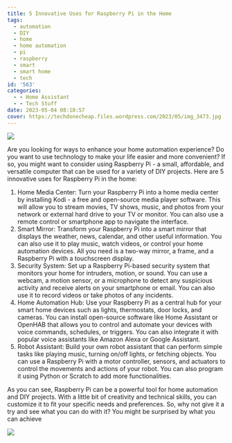 ```yaml
---
title: 5 Innovative Uses for Raspberry Pi in the Home
tags:
  - automation
  - DIY
  - home
  - home automation
  - pi
  - raspberry
  - smart
  - smart home
  - tech
id: '563'
categories:
  - - Home Assistant
  - - Tech Stuff
date: 2023-05-04 08:18:57
cover: https://techdonecheap.files.wordpress.com/2023/05/img_3473.jpg
---
```


![](https://techdonecheap.files.wordpress.com/2023/05/img_3473.jpg?w=640)

Are you looking for ways to enhance your home automation experience? Do you want to use technology to make your life easier and more convenient? If so, you might want to consider using Raspberry Pi - a small, affordable, and versatile computer that can be used for a variety of DIY projects. Here are 5 innovative uses for Raspberry Pi in the home:

1.  Home Media Center: Turn your Raspberry Pi into a home media center by installing Kodi - a free and open-source media player software. This will allow you to stream movies, TV shows, music, and photos from your network or external hard drive to your TV or monitor. You can also use a remote control or smartphone app to navigate the interface.
2.  Smart Mirror: Transform your Raspberry Pi into a smart mirror that displays the weather, news, calendar, and other useful information. You can also use it to play music, watch videos, or control your home automation devices. All you need is a two-way mirror, a frame, and a Raspberry Pi with a touchscreen display.
3.  Security System: Set up a Raspberry Pi-based security system that monitors your home for intruders, motion, or sound. You can use a webcam, a motion sensor, or a microphone to detect any suspicious activity and receive alerts on your smartphone or email. You can also use it to record videos or take photos of any incidents.
4.  Home Automation Hub: Use your Raspberry Pi as a central hub for your smart home devices such as lights, thermostats, door locks, and cameras. You can install open-source software like Home Assistant or OpenHAB that allows you to control and automate your devices with voice commands, schedules, or triggers. You can also integrate it with popular voice assistants like Amazon Alexa or Google Assistant.
5.  Robot Assistant: Build your own robot assistant that can perform simple tasks like playing music, turning on/off lights, or fetching objects. You can use a Raspberry Pi with a motor controller, sensors, and actuators to control the movements and actions of your robot. You can also program it using Python or Scratch to add more functionalities.

As you can see, Raspberry Pi can be a powerful tool for home automation and DIY projects. With a little bit of creativity and technical skills, you can customize it to fit your specific needs and preferences. So, why not give it a try and see what you can do with it? You might be surprised by what you can achieve

![](https://techdonecheap.files.wordpress.com/2023/05/techpredatormedbaner.jpg?w=1024)